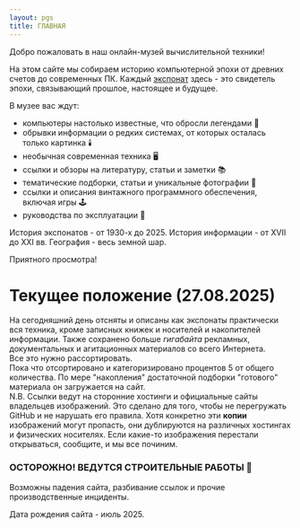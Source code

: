 ```yaml
---
layout: pgs
title: ГЛАВНАЯ
---
```




Добро пожаловать в наш онлайн-музей вычислительной техники!

На этом сайте мы собираем историю компьютерной эпохи от древних счетов до современных ПК. Каждый [экспонат](/exhibits) здесь - это свидетель эпохи, связывающий прошлое, настоящее и будущее.

В музее вас ждут:
- компьютеры настолько известные, что обросли легендами 📜
- обрывки информации о редких системах, от которых осталась только картинка 🕯️
- необычная современная техника 🖥️
- ссылки и обзоры на литературу, статьи и заметки 📚
- тематические подборки, статьи и уникальные фотографии 💾
- ссылки и описания винтажного программного обеспечения, включая игры 🕹️
- руководства по эксплуатации 📖

История экспонатов - от 1930-х до 2025. История информации - от XVII до XXI вв. География - весь земной шар.

Приятного просмотра!

# Текущее положение (27.08.2025)

На сегодняшний день отсняты и описаны как экспонаты практически вся техника, кроме записных книжек и носителей и накопителей информации. Также сохранено больше _гигабайта_ рекламных, документальных и агитационных материалов со всего Интернета.  
Все это нужно рассортировать.  
Пока что отсортировано и категоризировано процентов 5 от общего количества. По мере "накопления" достаточной подборки "готового" материала он загружается на сайт.  
N.B. Ссылки ведут на сторонние хостинги и официальные сайты владельцев изображений. Это сделано для того, чтобы не перегружать GitHub и не нарушать его правила. Хотя конкретно эти **копии** изображений могут пропасть, они дублируются на различных хостингах и физических носителях. Если какие-то изображения перестали открываться, сообщите, и мы все починим.


### ОСТОРОЖНО! ВЕДУТСЯ СТРОИТЕЛЬНЫЕ РАБОТЫ 👷

Возможны падения сайта, разбивание ссылок и прочие производственные инциденты.


Дата рождения сайта - июль 2025.
